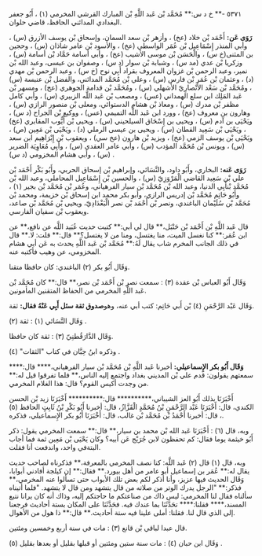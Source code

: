 ٥٣٧١ -** خ د س:** مُحَمَّد بْن عَبد اللَّهِ بْن المبارك القرشي المخرمي (١) ، أَبُو جعفر البغدادي المدائني الحافظ، قاضي حلوان.

**رَوَى عَن:** أَحْمَد بْن خلاد (عخ) ، وأزهر بْن سعد السمان، وإسحاق بْن يوسف الأزرق (س) ، وأبي المنذر إِسْمَاعِيل بْن عُمَر الواسطي (عخ) ، والأسود بْن عامر شاذان (س) ، وحجين بن المثنى(خ س) ، والْحَسَن بْن موسى الأشيب (عخ) ، وأبي أسامة حَمَّاد بْن أسامة (س) ، وزكريا بْن عدي (مد س) ، وشبابة بْن سوار (د س) ، وصفوان بن عيسى، وعبد الله بْن نمير، وعبد الرحمن بْن غزوان المعروف بقراد أَبِي نوح (خ س) ، وعبد الرحمن بْن مهدي (د) ، وعثمان بْن عُمَر بْن فارس (س) ، وعلي بْن مُحَمَّد المدائني، والفضل بْن عنبسة (س) ، ومُحَمَّد بْن سَعْد الأَنْصارِيّ الأشهلي (س) ، ومُحَمَّد بْن قدامة الجوهري (عخ) ، ومسهر بْن عَبد المَلِك ابن سلع الهمداني (عس) ، ومصعب بْن عَبد اللَّه الزبيري (س) ، وأبي كامل مظفر بْن مدرك (س) ، ومعاذ بْن هشام الدستوائي، ومعلى بْن منصور الرازي (س) ، وهارون بن معروف (عخ) ، وورد ابن عَبد اللَّه التميمي (عس) ، ووكيع بْن الجراح (د س) ، ويَحْيَى بن آدم (س) ، ويحيى بن إِسْحَاق السيلحيني (س) ، ويحيى بْن أَيُّوب المقابري (عخ) ، ويَحْيَى بْن سَعِيد القطان (س) ، ويحيى بن عيسى الرملي (د) ، ويَحْيَى بْن مَعِين (ص) ، ويَحْيَى بْن يوسف الزمي (عخ) ، ويزيد بْن هارون (عخ سي) ، ويعقوب بْن إِبْرَاهِيم ابن سعد (س) ، ويونس بْن مُحَمَّد المؤدب (س) ، وأبي عامر العقدي (س) ، وأَبِي مُعَاوِيَة الضرير (س) ، وأبي هشام المخزومي (د س) .

**رَوَى عَنه:** البخاري، وأَبُو داود، والنَّسَائي، وإبراهيم بْن إسحاق الحربي، وأَبُو بَكْر أَحْمَد بْن علي بْن سَعِيد القاضي الْمَرْوَزِيّ (س) ، والحسين بْن إِسْمَاعِيل المحاملي، وعبد الله بْن مُحَمَّد بْنأَبِي الدنيا، وعبد الله بْن مُحَمَّد بْن سيار الفرهياني، وعُمَر بْن مُحَمَّد بْن بجير (١) ، وأَبُو حَاتِم مُحَمَّد بْن إدريس الرازي، وأبو بكر محمد ابن إسحاق بْن خزيمة، ومحمد بْن مُحَمَّد بْن سُلَيْمان الباغندي، ونصر بْن أَحْمَد بْن نصر الْبَغْدَادِيّ، ويحيى بْن مُحَمَّد بْن صاعد، ويعقوب بْن سفيان الفارسي.

قال عَبد اللَّهِ بْن أَحْمَد بْن حَنْبَل،** قال لي أبي:** كتبت حديث عُبَيد اللَّه عن نافع،** عن ابن عُمَر:** كنا نغسل الميت، منا يغتسل، ومنا من لا يغتسل؟** قال:** قلت: لا.** قال في ذلك الجانب المخرم شاب يقال لَهُ:** مُحَمَّد بْن عَبد اللَّهِ يحدث به عَن أبي هشام المخزومي، عن وهيب فأكتبه عنه.

وَقَال أَبُو بكر (٢) الباغندي: كان حافظا متقنا.

وَقَال أَبُو العباس بْن عقدة (٣) : سمعت نصر بْن أَحْمَد بْن نصر،** قال:** كان مُحَمَّد بْن عَبد اللَّهِ المخرمي من الحفاظ المتقنين المأمونين.

وَقَال عَبْد الرَّحْمَنِ (٤) بْن أَبي حَاتِم: كتب أبي عنه، وهو**صدوق ثقة سئل أَبِي عَنْهُ فقال:** ثقة.

وَقَال النَّسَائي (١) : ثقة (٢) .

وَقَال الدَّارَقُطنِيّ (٣) : ثقة كان حافظا.

وذكره ابنُ حِبَّان في كتاب "الثقات" (٤) .

**وَقَال أَبُو بكر الإِسماعيلي:** أخبرنا عَبد اللَّهِ بْن مُحَمَّد بْن سيار الفرهياني،**** قال:**** سمعتهم يقولون: قدم علي بْن المديني بغداد واجتمع إليه الناس،** فلما تفرقوا قيل له:** من وجدت أكيس القوم؟ قال: هذا الغلام المخرمي.

أَخْبَرَنَا بذلك أَبُو العز الشيباني،********** قال:********** أَخْبَرَنَا زيد بْن الحسن الكندي، قال: أَخْبَرَنَا عَبْد الرَّحْمَنِ بْنُ مُحَمَّدٍ الْقَزَّازُ، قال: أخبرنا أَبُو بَكْرِ بْنُ ثَابِتٍ الحافظ (٥) ، قال: أخبرنا أَحْمَدُ بْن مُحَمَّد بْن غالب، قال: أَخْبَرَنَا أَبُو بكر الإِسماعيلي، فذكره.

وبه، قال (٦) : أَخْبَرَنَا عَبد الله بْن محمد بن سيار،** قال:** سمعت المخرمي يقول: ذكر أَبُو خيثمة يوما فقال: كم تحفظون لابن جُرَيْج عَن أبيه؟ وكان يَحْيَى بْن مَعِين ثمة فما أجاب البتةفي واحد، واندفعت أنا فقلت.

وبه، قال (١) قال (٢) عَبد اللَّه: كنا نصف المخرمي بالمعرفة،** فذكرناه لصاحب حديث يقال له:** عُمَر بن إسماعيل أبو عامر من أهل بيورد.** فقال:** إن كيلجة أفادني أبوابا، وَقَال الحديث فيها عزيز، وأنا أذكر لكم بعض تلك الأبواب حتى تسألوا عنه المخرمي،** فذكر:** "الرجل يدرك الوتر من صلاته من قال يتشهد ومن قال لا يتشهد. "فلما أتيناه سألناه فقال لنا المخرمي: ليس ذاك من صناعتكم ما حاجتكم إليه، وذاك أنه كان يرانا نتبع المسند،**** فقلنا:**** تحَدَّثَنَا بما عندك فيه. فحَدَّثَنَا على المكان بستة أحاديث فرجعنا إلى الذي قال لنا. فقلنا: أملى علينا فيه ستة أحاديث.** قال:** ذا هول من الأهوال.

قال عبدا لباقي بْن قانع (٣) : مات في سنة أربع وخمسين ومئتين.

وَقَال ابن حبان (٤) : مات سنة ستين ومئتين أو قبلها بقليل أو بعدها بقليل (٥) .
